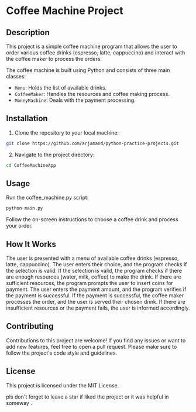 # Coffee Machine Project

## Description

This project is a simple coffee machine program that allows the user to order various coffee drinks (espresso, latte, cappuccino) and interact with the coffee maker to process the orders.

The coffee machine is built using Python and consists of three main classes:

- `Menu`: Holds the list of available drinks.
- `CoffeeMaker`: Handles the resources and coffee making process.
- `MoneyMachine`: Deals with the payment processing.

## Installation

1. Clone the repository to your local machine:

```bash
git clone https://github.com/arjamand/python-practice-projects.git
```

2. Navigate to the project directory:
```bash
cd CoffeeMachineApp
```
## Usage
Run the coffee_machine.py script:
```bash
python main.py
```
Follow the on-screen instructions to choose a coffee drink and process your order.

## How It Works

The user is presented with a menu of available coffee drinks (espresso, latte, cappuccino).
The user enters their choice, and the program checks if the selection is valid.
If the selection is valid, the program checks if there are enough resources (water, milk, coffee) to make the drink.
If there are sufficient resources, the program prompts the user to insert coins for payment.
The user enters the payment amount, and the program verifies if the payment is successful.
If the payment is successful, the coffee maker processes the order, and the user is served their chosen drink.
If there are insufficient resources or the payment fails, the user is informed accordingly.
## Contributing
Contributions to this project are welcome! If you find any issues or want to add new features, feel free to open a pull request. Please make sure to follow the project's code style and guidelines.

## License
This project is licensed under the MIT License.

pls don't forget to leave a star if liked the project or it was helpful in someway . 

